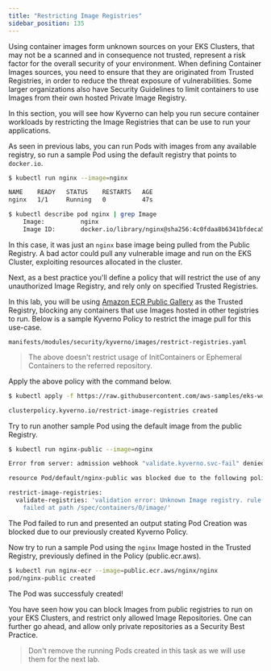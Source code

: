 ```yaml
---
title: "Restricting Image Registries"
sidebar_position: 135
---
```


Using container images form unknown sources on your EKS Clusters, that may not be a scanned and in consequence not trusted, represent a risk factor for the overall security of your environment. When defining Container Images sources, you need to ensure that they are originated from Trusted Registries, in order to reduce the threat exposure of vulnerabilities. Some larger organizations also have Security Guidelines to limit containers to use Images from their own hosted Private Image Registry.

In this section, you will see how Kyverno can help you run secure container workloads by restricting the Image Registries that can be use to run your applications.

As seen in previous labs, you can run Pods with images from any available registry, so run a sample Pod using the default registry that points to `docker.io`.

```bash
$ kubectl run nginx --image=nginx

NAME    READY   STATUS    RESTARTS   AGE
nginx   1/1     Running   0          47s

$ kubectl describe pod nginx | grep Image
    Image:          nginx
    Image ID:       docker.io/library/nginx@sha256:4c0fdaa8b6341bfdeca5f18f7837462c80cff90527ee35ef185571e1c327beac
```

In this case, it was just an `nginx` base image being pulled from the Public Registry. A bad actor could pull any vulnerable image and run on the EKS Cluster, exploiting resources allocated in the cluster.

Next, as a best practice you'll define a policy that will restrict the use of any unauthorized Image Registry, and rely only on specified Trusted Registries.

In this lab, you will be using [Amazon ECR Public Gallery](https://public.ecr.aws/) as the Trusted Registry, blocking any containers that use Images hosted in other tegistries to run. Below is a sample Kyverno Policy to restrict the image pull for this use-case.

```file
manifests/modules/security/kyverno/images/restrict-registries.yaml
```

> The above doesn't restrict usage of InitContainers or Ephemeral Containers to the referred repository.

Apply the above policy with the command below.

```bash
$ kubectl apply -f https://raw.githubusercontent.com/aws-samples/eks-workshop-v2/main/manifests/modules/security/kyverno/images/restrict-registries.yaml

clusterpolicy.kyverno.io/restrict-image-registries created
```

Try to run another sample Pod using the default image from the public Registry.

```bash
$ kubectl run nginx-public --image=nginx

Error from server: admission webhook "validate.kyverno.svc-fail" denied the request: 

resource Pod/default/nginx-public was blocked due to the following policies 

restrict-image-registries:
  validate-registries: 'validation error: Unknown Image registry. rule validate-registries
    failed at path /spec/containers/0/image/'
```

The Pod failed to run and presented an output stating Pod Creation was blocked due to our previously created Kyverno Policy.

Now try to run a sample Pod using the `nginx` Image hosted in the Trusted Registry, previously defined in the Policy (public.ecr.aws).

```bash
$ kubectl run nginx-ecr --image=public.ecr.aws/nginx/nginx
pod/nginx-public created
```

The Pod was successfuly created!

You have seen how you can block Images from public registries to run on your EKS Clusters, and restrict only allowed Image Repositories. One can further go ahead, and allow only private repositories as a Security Best Practice.

> Don't remove the running Pods created in this task as we will use them for the next lab.
